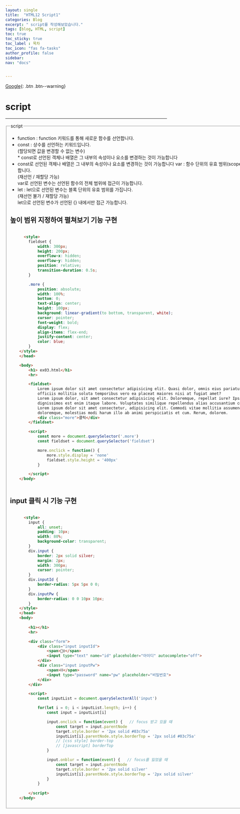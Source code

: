 ```yaml
---
layout: single
title:  "HTML12 Script1"
categories: Blog
excerpt: " script를 작성해보았습니다."
tags: [blog, HTML, script]
toc: true
toc_sticky: true
toc_label : 목차
toc_icon: "fas fa-tasks"
author_profile: false
sidebar:
nav: "docs"


---
```

[Google](https://google.com){: .btn .btn--warning}


# script

<hr>

<fieldset>
    <legend>script</legend>
    <ul>
        <li>function : function 키워드를 통해 새로운 함수를 선언합니다.</li>
        <li>
            const : 상수를 선언하는 키워드입니다.<br> 
                    (할당되면 값을 변경할 수 없는 변수)<br>
                    * const로 선언된 객체나 배열은 그 내부의 속성이나 요소를 변경하는 것이 가능합니다
        </li>
        <li>const로 선언된 객체나 배열은 그 내부의 속성이나 요소를 변경하는 것이 가능합니다
            var : 함수 단위의 유효 범위(scope)를 가진 변수를 선언합니다.<br>
                    (재선언 / 재할당 가능)<br>
                    var로 선언된 변수는 선언된 함수의 전체 범위에 접근이 가능합니다.
        </li>
        <li>
            let : let으로 선언된 변수는 블록 단위의 유효 범위를 가집니다.<br>
                    (재선언 불가 / 재할당 가능)<br>
                    let으로 선언된 변수가 선언된 {} 내에서만 접근 가능합니다.
        </li>
    </ul>



## 높이 범위 지정하여 펼쳐보기 기능 구현

```html

      <style>
        fieldset {
            width: 300px;
            height: 200px;
            overflow-x: hidden;
            overflow-y: hidden;
            position: relative;
            transition-duration: 0.5s;
        }

        .more {
            position: absolute;
            width: 100%;
            bottom: 0;
            text-align: center;
            height: 100px;
            background: linear-gradient(to bottom, transparent, white);
            cursor: pointer;
            font-weight: bold;
            display: flex;
            align-items: flex-end;
            justify-content: center;
            color: blue;
        }
    </style>
    </head>

    <body>
        <h1> ex03.html</h1>
        <hr>

        <fieldset>
            Lorem ipsum dolor sit amet consectetur adipisicing elit. Quasi dolor, omnis eius pariatur vitae 
            officiis mollitia soluta temporibus vero ea placeat maiores nisi at fugiat amet?
            Lorem ipsum dolor, sit amet consectetur adipisicing elit. Doloremque, repellat iure? Ipsa voluptate aliquid
            dignissimos est enim itaque labore. Voluptates similique repellendus alias accusantium consequuntur. At.
            Lorem ipsum dolor sit amet consectetur, adipisicing elit. Commodi vitae mollitia assumenda debitis? 
            doloremque, molestias modi harum illo ab animi perspiciatis et cum. Rerum, dolorem.
            <div class="more">클릭</div>
        </fieldset>

        <script>
            const more = document.querySelector('.more')
            const fieldset = document.querySelector('fieldset')

            more.onclick = function() {
                more.style.display = 'none'
                fieldset.style.height = '400px'
            }

        </script>
    </body>
 

```

## input 클릭 시 기능 구현

```html

      <style>
        input {
            all: unset;
            padding: 10px;
            width: 80%;
            background-color: transparent;
        }
        div.input {
            border: 2px solid silver;
            margin: 2px;
            width: 300px;
            cursor: pointer;
        }
        div.inputId {
            border-radius: 5px 5px 0 0;
        }
        div.inputPw {
            border-radius: 0 0 10px 10px;
        }
    </style>
    </head>
    <body>
        
        <h1></h1>
        <hr>

        <div class="form">
            <div class="input inputId">
                <span>🕵️‍♀️</span>
                <input type="text" name="id" placeholder="아이디" autocomplete="off">
            </div>
            <div class="input inputPw">
                <span>⛓</span>
                <input type="password" name="pw" placeholder="비밀번호">
            </div>
        </div>

        <script>
            const inputList = document.querySelectorAll('input')

            for(let i = 0; i < inputList.length; i++) {
                const input = inputList[i]

                input.onclick = function(event) {   // focus 받고 있을 때
                    const target = input.parentNode
                    target.style.border = '2px solid #03c75a'
                    inputList[i].parentNode.style.borderTop = '2px solid #03c75a'
                    // [css style] border-top
                    // [javascript] borderTop
                }

                input.onblur = function(event) {   // focus를 잃었을 때
                    const target = input.parentNode
                    target.style.border = '2px solid silver'
                    inputList[i].parentNode.style.borderTop = '2px solid silver'
                }
            }
            
        </script>
    </body>


```